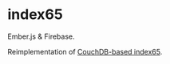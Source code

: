 # index65

Ember.js & Firebase.

Reimplementation of [CouchDB-based index65](https://bitbucket.org/ampatspell/index65/src/default/
).
